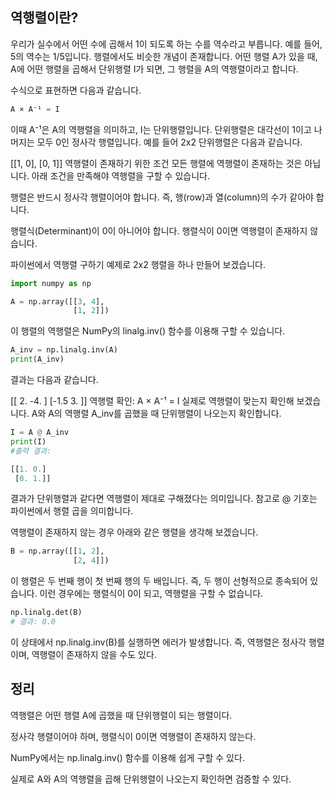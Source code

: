 ## 역행렬이란?
우리가 실수에서 어떤 수에 곱해서 1이 되도록 하는 수를 역수라고 부릅니다. 예를 들어, 5의 역수는 1/5입니다.
행렬에서도 비슷한 개념이 존재합니다. 어떤 행렬 A가 있을 때, A에 어떤 행렬을 곱해서 단위행렬 I가 되면, 그 행렬을 A의 역행렬이라고 합니다.

수식으로 표현하면 다음과 같습니다.

```py
A × A⁻¹ = I
```
이때 A⁻¹은 A의 역행렬을 의미하고, I는 단위행렬입니다.
단위행렬은 대각선이 1이고 나머지는 모두 0인 정사각 행렬입니다. 예를 들어 2x2 단위행렬은 다음과 같습니다.

[[1, 0],
 [0, 1]]
역행렬이 존재하기 위한 조건
모든 행렬에 역행렬이 존재하는 것은 아닙니다. 아래 조건을 만족해야 역행렬을 구할 수 있습니다.

행렬은 반드시 정사각 행렬이어야 합니다. 즉, 행(row)과 열(column)의 수가 같아야 합니다.

행렬식(Determinant)이 0이 아니어야 합니다. 행렬식이 0이면 역행렬이 존재하지 않습니다.

파이썬에서 역행렬 구하기
예제로 2x2 행렬을 하나 만들어 보겠습니다.

```python
import numpy as np

A = np.array([[3, 4],
              [1, 2]])
```
이 행렬의 역행렬은 NumPy의 linalg.inv() 함수를 이용해 구할 수 있습니다.

```python
A_inv = np.linalg.inv(A)
print(A_inv)
```
결과는 다음과 같습니다.

[[ 2.  -4. ]
 [-1.5  3. ]]
역행렬 확인: A × A⁻¹ = I
실제로 역행렬이 맞는지 확인해 보겠습니다. A와 A의 역행렬 A_inv를 곱했을 때 단위행렬이 나오는지 확인합니다.

```python
I = A @ A_inv
print(I)
#출력 결과:

[[1. 0.]
 [0. 1.]]
 ```

결과가 단위행렬과 같다면 역행렬이 제대로 구해졌다는 의미입니다.
참고로 @ 기호는 파이썬에서 행렬 곱을 의미합니다.

역행렬이 존재하지 않는 경우
아래와 같은 행렬을 생각해 보겠습니다.

```python
B = np.array([[1, 2],
              [2, 4]])
```
이 행렬은 두 번째 행이 첫 번째 행의 두 배입니다. 즉, 두 행이 선형적으로 종속되어 있습니다.
이런 경우에는 행렬식이 0이 되고, 역행렬을 구할 수 없습니다.

```python
np.linalg.det(B)
# 결과: 0.0
```
이 상태에서 np.linalg.inv(B)를 실행하면 에러가 발생합니다.
즉, 역행렬은 정사각 행렬이며, 역행렬이 존재하지 않을 수도 있다.

## 정리
역행렬은 어떤 행렬 A에 곱했을 때 단위행렬이 되는 행렬이다.

정사각 행렬이어야 하며, 행렬식이 0이면 역행렬이 존재하지 않는다.

NumPy에서는 np.linalg.inv() 함수를 이용해 쉽게 구할 수 있다.

실제로 A와 A의 역행렬을 곱해 단위행렬이 나오는지 확인하면 검증할 수 있다.

